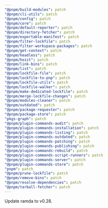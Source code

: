 ```yaml
---
"@pnpm/build-modules": patch
"@pnpm/cli-utils": patch
"@pnpm/config": patch
"@pnpm/core": patch
"@pnpm/default-reporter": patch
"@pnpm/directory-fetcher": patch
"@pnpm/exportable-manifest": patch
"@pnpm/filter-lockfile": patch
"@pnpm/filter-workspace-packages": patch
"@pnpm/get-context": patch
"@pnpm/headless": patch
"@pnpm/hoist": patch
"@pnpm/link-bins": patch
"@pnpm/list": patch
"@pnpm/lockfile-file": patch
"@pnpm/lockfile-to-pnp": patch
"@pnpm/lockfile-utils": patch
"@pnpm/lockfile-walker": patch
"@pnpm/make-dedicated-lockfile": patch
"@pnpm/merge-lockfile-changes": patch
"@pnpm/modules-cleaner": patch
"@pnpm/outdated": patch
"@pnpm/package-requester": patch
"@pnpm/package-store": patch
"pkgs-graph": patch
"@pnpm/plugin-commands-audit": patch
"@pnpm/plugin-commands-installation": patch
"@pnpm/plugin-commands-listing": patch
"@pnpm/plugin-commands-outdated": patch
"@pnpm/plugin-commands-patching": patch
"@pnpm/plugin-commands-publishing": patch
"@pnpm/plugin-commands-rebuild": patch
"@pnpm/plugin-commands-script-runners": patch
"@pnpm/plugin-commands-server": patch
"@pnpm/plugin-commands-store": patch
"pnpm": patch
"@pnpm/prune-lockfile": patch
"@pnpm/remove-bins": patch
"@pnpm/resolve-dependencies": patch
"@pnpm/tarball-fetcher": patch
---
```


Update ramda to v0.28.
